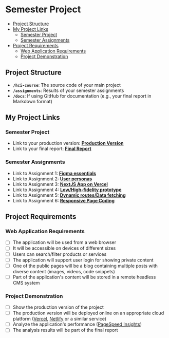 # Semester Project <!-- omit in toc -->

- [Project Structure](#project-structure)
- [My Project Links](#my-project-links)
  - [Semester Project](#semester-project)
  - [Semester Assignments](#semester-assignments)
- [Project Requirements](#project-requirements)
  - [Web Application Requirements](#web-application-requirements)
  - [Project Demonstration](#project-demonstration)

## Project Structure

- **`/hci-course`**: The source code of your main project
- **`/assignments`**: Results of your semester assignments
- **`/docs`**: If using GitHub for documentation (e.g., your final report in Markdown format)

## My Project Links

### Semester Project

- Link to your production version: [**Production Version**](https://hci-bay.vercel.app) <!-- Replace with actual URL -->
- Link to your final report: [**Final Report**](https://mediumslateblue-wombat-802134.hostingersite.com) <!-- Replace with actual URL -->
<!-- Add more as necessary -->

### Semester Assignments

- Link to Assignment 1: [**Figma essentials**](assignments/figma-essentials) <!-- Replace with actual URL -->
- Link to Assignment 2: [**User personas**](assignments/user-personas) <!-- Replace with actual URL -->
- Link to Assignment 3: [**NextJS App on Vercel**](https://hci-bay.vercel.app)
- Link to Assignment 4: [**Low/High-fidelity prototype**](assignments/low-high-fidelity-prototype)
- Link to Assignment 5: [**Dynamic routes/Data fetching**](assignments/dynamic-routes-data-fetching)
- Link to Assignment 6: [**Responsive Page Coding**](assignments/full-responsive-page-coding)
<!-- Add more assignments as necessary -->

## Project Requirements

### Web Application Requirements

- [ ] The application will be used from a web browser
- [ ] It will be accessible on devices of different sizes
- [ ] Users can search/filter products or services
- [ ] The application will support user login for showing private content
- [ ] One of the public pages will be a blog containing multiple posts with diverse content (images, videos, code snippets)
- [ ] Part of the application's content will be stored in a remote headless CMS system

### Project Demonstration

- [ ] Show the production version of the project
- [ ] The production version will be deployed online on an appropriate cloud platform ([Vercel](https://vercel.com), [Netlify](https://www.netlify.com/) or a similar service)
- [ ] Analyze the application's performance ([PageSpeed Insights](https://pagespeed.web.dev/))
- [ ] The analysis results will be part of the final report
